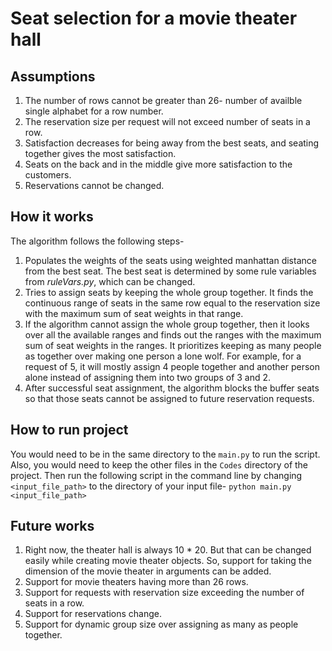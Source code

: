 # Seat selection for a movie theater hall

## Assumptions
<ol>
  <li>The number of rows cannot be greater than 26- number of availble single alphabet for a row number.</li>
  <li>The reservation size per request will not exceed number of seats in a row. </li>
  <li>Satisfaction decreases for being away from the best seats, and seating together gives the most satisfaction. </li> 
  <li>Seats on the back and in the middle give more satisfaction to the customers. </li>
  <li>Reservations cannot be changed. </li>
</ol>

## How it works
The algorithm follows the following steps-
<ol>
  <li>Populates the weights of the seats using weighted manhattan distance from the best seat. The best seat is determined by some rule variables from <i>ruleVars.py</i>, which can be changed.</li>
  <li>
    Tries to assign seats by keeping the whole group together. It finds the continuous range of seats in the same row equal to the reservation size with the maximum sum of seat weights in that range.
  </li>
  <li>If the algorithm cannot assign the whole group together, then it looks over all the available ranges and finds out the ranges with the maximum sum of seat weights in the ranges. It prioritizes keeping as many people as together over making one person a lone wolf. For example, for a request of 5, it will mostly assign 4 people together and another person alone instead of assigning them into two groups of 3 and 2.</li>
  <li>After successful seat assignment, the algorithm blocks the buffer seats so that those seats cannot be assigned to future reservation requests.</li>
</ol>

## How to run project
You would need to be in the same directory to the `main.py` to run the script. Also, you would need to keep the other files in the `Codes` directory of the project. Then run the following script in the command line by changing `<input_file_path>` to the directory of your input file-
`python main.py <input_file_path> `

## Future works
<ol>
  <li>Right now, the theater hall is always 10 * 20. But that can be changed easily while creating movie theater objects. So, support for taking the dimension of the movie theater in arguments can be added. </li>
  <li>Support for movie theaters having more than 26 rows. </li>
  <li>Support for requests with reservation size exceeding the number of seats in a row. </li>
  <li>Support for reservations change. </li>
  <li>Support for dynamic group size over assigning as many as people together.</li>
</ol>
  
